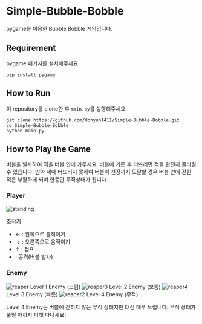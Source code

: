 # Simple-Bubble-Bobble
pygame을 이용한 Bubble Bobble 게임입니다.

## Requirement
pygame 패키지를 설치해주세요.
```
pip install pygame
```

## How to Run
이 repository를 clone한 후 ```main.py```를 실행해주세요.
```
git clone https://github.com/dohyun1411/Simple-Bubble-Bobble.git
cd Simple-Bubble-Bobble
python main.py
```

## How to Play the Game
버블을 발사하여 적을 버블 안에 가두세요. 버블에 가둔 후 터뜨리면 적을 완전히 물리칠 수 있습니다. 만약 제때 터뜨리지 못하여 버블이 천장까지 도달할 경우 버블 안에 갇힌 적은 부활하게 되며 한동안 무적상태가 됩니다.

### Player
![standing](https://user-images.githubusercontent.com/65074958/131250668-7bf9d105-07fe-4cb7-bc60-09ca04c6f79b.png)

조작키
* ← : 왼쪽으로 움직이기
* → : 오른쪽으로 움직이기
* ↑ : 점프
* <space> : 공격(버블 발사)

### Enemy
![reaper](https://user-images.githubusercontent.com/65074958/131250788-50405377-8537-4774-82cc-193cebe35259.png)
Level 1 Enemy (느림)
![reaper3](https://user-images.githubusercontent.com/65074958/131250803-f6da88f8-3ece-4dd6-a312-4bd4daa8c4bf.png)
Level 2 Enemy (보통)
![reaper4](https://user-images.githubusercontent.com/65074958/131250805-b56b73e1-aba6-4c3f-b2aa-37510c3592af.png)
Level 3 Enemy (빠름)
![reaper2](https://user-images.githubusercontent.com/65074958/131250797-c855347b-3bbb-4129-ab07-ddbc46c0f32d.png)
Level 4 Enemy (무적)

Level 4 Enemy는 버블에 갇히지 않는 무적 상태지만 대신 매우 느립니다. 무적 상태가 풀릴 때까지 피해 다니세요!
